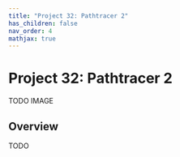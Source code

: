 ```yaml
---
title: "Project 32: Pathtracer 2"
has_children: false
nav_order: 4
mathjax: true
---
```


# Project 32: Pathtracer 2

TODO IMAGE

## Overview

TODO
